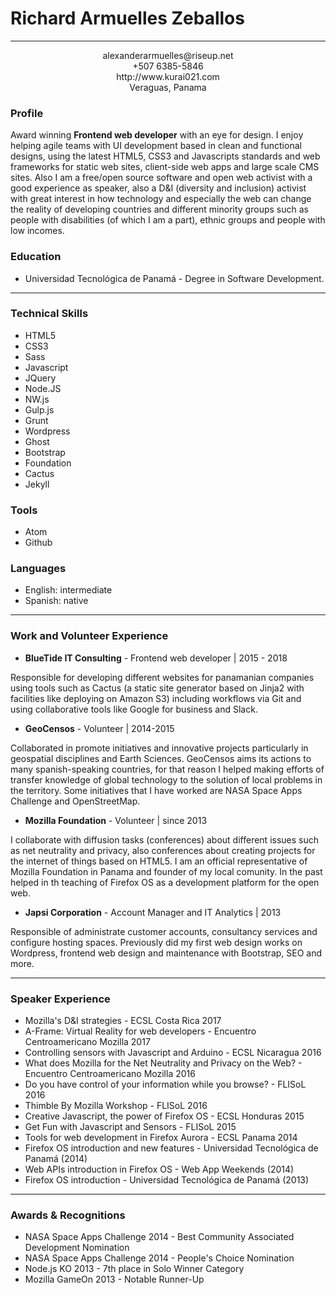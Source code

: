 
# Richard Armuelles Zeballos

---

<p style="text-align:center;">
alexanderarmuelles@riseup.net<br>
+507 6385-5846<br>
http://www.kurai021.com<br>
Veraguas, Panama
</p>


### Profile
Award winning **Frontend web developer** with an eye for design. I enjoy helping agile teams with UI development based in clean and functional designs, using the latest HTML5, CSS3 and Javascripts standards and web frameworks for static web sites, client-side web apps and large scale CMS sites. Also I am a free/open source software and open web activist with a good experience as speaker, also a D&I (diversity and inclusion) activist with great interest in how technology and especially the web can change the reality of developing countries and different minority groups such as people with disabilities (of which I am a part), ethnic groups and people with low incomes.

### Education
* Universidad Tecnológica de Panamá - Degree in Software Development.

---
### Technical Skills
* HTML5
* CSS3
* Sass
* Javascript
* JQuery
* Node.JS
* NW.js
* Gulp.js
* Grunt
* Wordpress
* Ghost
* Bootstrap
* Foundation
* Cactus
* Jekyll

### Tools
* Atom
* Github

### Languages
* English: intermediate
* Spanish: native

---
### Work and Volunteer Experience

* **BlueTide IT Consulting** - Frontend web developer | 2015 - 2018

Responsible for developing different websites for panamanian companies using tools such as Cactus (a static site generator based on Jinja2 with facilities like deploying on Amazon S3) including workflows via Git and using collaborative tools like Google for business and Slack.

* **GeoCensos** - Volunteer | 2014-2015

Collaborated in promote initiatives and innovative projects particularly in geospatial disciplines and Earth Sciences. GeoCensos aims its actions to many spanish-speaking countries, for that reason I helped making efforts of transfer knowledge of global technology to the solution of local problems in the territory. Some initiatives that I have worked are NASA Space Apps Challenge and OpenStreetMap.

* **Mozilla Foundation** - Volunteer | since 2013

I collaborate with diffusion tasks (conferences) about different issues such as net neutrality and privacy, also conferences about creating projects for the internet of things based on HTML5. I am an official representative of Mozilla Foundation in Panama and founder of my local comunity. In the past helped in th teaching of Firefox OS as a development platform for the open web.

* **Japsi Corporation** - Account Manager and IT Analytics | 2013

Responsible of administrate customer accounts, consultancy services and configure hosting spaces. Previously did my first web design works on Wordpress, frontend web design and maintenance with Bootstrap, SEO and more.

---
### Speaker Experience
* Mozilla's D&I strategies - ECSL Costa Rica 2017
* A-Frame: Virtual Reality for web developers - Encuentro Centroamericano Mozilla 2017
* Controlling sensors with Javascript and Arduino - ECSL Nicaragua 2016
* What does Mozilla for the Net Neutrality and Privacy on the Web? - Encuentro Centroamericano Mozilla 2016
* Do you have control of your information while you browse? - FLISoL 2016
* Thimble By Mozilla Workshop - FLISoL 2016
* Creative Javascript, the power of Firefox OS - ECSL Honduras 2015
* Get Fun with Javascript and Sensors - FLISoL 2015
* Tools for web development in Firefox Aurora - ECSL Panama 2014
* Firefox OS introduction and new features - Universidad Tecnológica de Panamá (2014)
* Web APIs introduction in Firefox OS - Web App Weekends (2014)
* Firefox OS introduction - Universidad Tecnológica de Panamá (2013)

---

### Awards & Recognitions
* NASA Space Apps Challenge 2014 - Best Community Associated Development Nomination
* NASA Space Apps Challenge 2014 - People's Choice Nomination
* Node.js KO 2013 - 7th place in Solo Winner Category
* Mozilla GameOn 2013 - Notable Runner-Up
